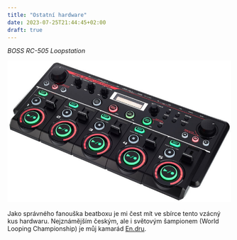 ```yaml
---
title: "Ostatní hardware"
date: 2023-07-25T21:44:45+02:00
draft: true
---
```


*BOSS RC-505 Loopstation*

![](1.jpg)

Jako správného fanouška beatboxu je mi čest mít ve sbírce tento vzácný kus hardwaru. Nejznámějším českým, ale i světovým šampionem (World Looping Championship) je můj kamarád [En.dru](https://endru.cz/).